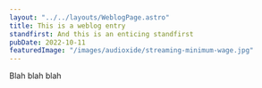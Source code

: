 ```yaml
---
layout: "../../layouts/WeblogPage.astro"
title: This is a weblog entry
standfirst: And this is an enticing standfirst
pubDate: 2022-10-11
featuredImage: "/images/audioxide/streaming-minimum-wage.jpg"
---
```


Blah blah blah
